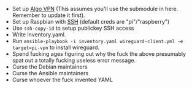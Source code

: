 - Set up [Algo VPN](https://github.com/trailofbits/algo) (This assumes you'll
  use the submodule in here. Remember to update it first).
- Set up Raspbian with
  [SSH](https://www.raspberrypi.org/documentation/remote-access/ssh/) (default
  creds are "pi"/"raspberry")
- Use `ssh-copy-id` to setup publickey SSH access
- Write inventory.yaml.
- Run `ansible-playbook -i inventory.yaml wireguard-client.yml -e target=pi-vpn` to install wireguard.
- Spend fucking ages figuring out why the fuck the above presumably spat out a
  totally fucking useless error message.
- Curse the Debian maintainers
- Curse the Ansible maintainers
- Curse whoever the fuck invented YAML
